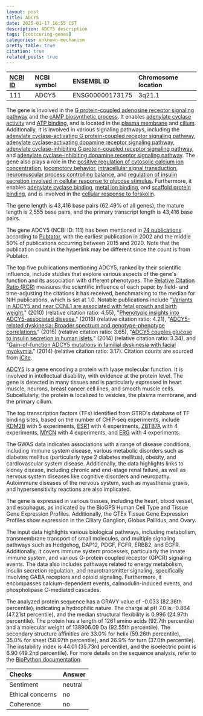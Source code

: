 ```yaml
---
layout: post
title: ADCY5
date: 2025-01-17 16:55 CST
description: ADCY5 description
tags: [cooccuring-genes]
categories: unknown-mechanism
pretty_table: true
citation: true
related_posts: true
---
```




| [NCBI ID](https://www.ncbi.nlm.nih.gov/gene/111) | NCBI symbol | ENSEMBL ID | Chromosome location |
| :-------- | :------- | :-------- | :------- |
| 111  | ADCY5 | ENSG00000173175 | 3q21.1 |



The gene is involved in the [G protein-coupled adenosine receptor signaling pathway](https://amigo.geneontology.org/amigo/term/GO:0001973) and the [cAMP biosynthetic process](https://amigo.geneontology.org/amigo/term/GO:0006171). It enables [adenylate cyclase activity](https://amigo.geneontology.org/amigo/term/GO:0004016) and [ATP binding](https://amigo.geneontology.org/amigo/term/GO:0005524), and is located in the [plasma membrane](https://amigo.geneontology.org/amigo/term/GO:0005886) and [cilium](https://amigo.geneontology.org/amigo/term/GO:0005929). Additionally, it is involved in various signaling pathways, including the [adenylate cyclase-activating G protein-coupled receptor signaling pathway](https://amigo.geneontology.org/amigo/term/GO:0007189), [adenylate cyclase-activating dopamine receptor signaling pathway](https://amigo.geneontology.org/amigo/term/GO:0007191), [adenylate cyclase-inhibiting G protein-coupled receptor signaling pathway](https://amigo.geneontology.org/amigo/term/GO:0007193), and [adenylate cyclase-inhibiting dopamine receptor signaling pathway](https://amigo.geneontology.org/amigo/term/GO:0007195). The gene also plays a role in the [positive regulation of cytosolic calcium ion concentration](https://amigo.geneontology.org/amigo/term/GO:0007204), [locomotory behavior](https://amigo.geneontology.org/amigo/term/GO:0007626), [intracellular signal transduction](https://amigo.geneontology.org/amigo/term/GO:0035556), [neuromuscular process controlling balance](https://amigo.geneontology.org/amigo/term/GO:0050885), and [regulation of insulin secretion involved in cellular response to glucose stimulus](https://amigo.geneontology.org/amigo/term/GO:0061178). Furthermore, it enables [adenylate cyclase binding](https://amigo.geneontology.org/amigo/term/GO:0008179), [metal ion binding](https://amigo.geneontology.org/amigo/term/GO:0046872), and [scaffold protein binding](https://amigo.geneontology.org/amigo/term/GO:0097110), and is involved in the [cellular response to forskolin](https://amigo.geneontology.org/amigo/term/GO:1904322).


The gene length is 43,416 base pairs (62.49% of all genes), the mature length is 2,555 base pairs, and the primary transcript length is 43,416 base pairs.


The gene ADCY5 (NCBI ID: 111) has been mentioned in [74 publications](https://pubmed.ncbi.nlm.nih.gov/?term=%22ADCY5%22) according to [Pubtator](https://academic.oup.com/nar/article/47/W1/W587/5494727), with the earliest publication in 2002 and the middle 50% of publications occurring between 2015 and 2020. Note that the publication count in the hyperlink may be different since the count is from Pubtator.


The top five publications mentioning ADCY5, ranked by their scientific influence, include studies that explore various aspects of the gene's function and its association with different phenotypes. The [Relative Citation Ratio (RCR)](https://journals.plos.org/plosbiology/article?id=10.1371/journal.pbio.1002541) measures the scientific influence of each paper by field- and time-adjusting the citations it has received, benchmarking to the median for NIH publications, which is set at 1.0. Notable publications include "[Variants in ADCY5 and near CCNL1 are associated with fetal growth and birth weight.](https://pubmed.ncbi.nlm.nih.gov/20372150)" (2010) (relative citation ratio: 4.55), "[Phenotypic insights into ADCY5-associated disease.](https://pubmed.ncbi.nlm.nih.gov/27061943)" (2016) (relative citation ratio: 4.21), "[ADCY5-related dyskinesia: Broader spectrum and genotype-phenotype correlations.](https://pubmed.ncbi.nlm.nih.gov/26537056)" (2015) (relative citation ratio: 3.65), "[ADCY5 couples glucose to insulin secretion in human islets.](https://pubmed.ncbi.nlm.nih.gov/24740569)" (2014) (relative citation ratio: 3.34), and "[Gain-of-function ADCY5 mutations in familial dyskinesia with facial myokymia.](https://pubmed.ncbi.nlm.nih.gov/24700542)" (2014) (relative citation ratio: 3.17). Citation counts are sourced from [iCite](https://icite.od.nih.gov).


[ADCY5](https://www.proteinatlas.org/ENSG00000173175-ADCY5) is a gene encoding a protein with lyase molecular function. It is involved in intellectual disability, with evidence at the protein level. The gene is detected in many tissues and is particularly expressed in heart muscle, neurons, breast cancer cell lines, and smooth muscle cells. Subcellularly, the protein is localized to vesicles, the plasma membrane, and the primary cilium.


The top transcription factors (TFs) identified from GTRD's database of TF binding sites, based on the number of CHIP-seq experiments, include [KDM2B](https://www.ncbi.nlm.nih.gov/gene/84678) with 5 experiments, [ESR1](https://www.ncbi.nlm.nih.gov/gene/2099) with 4 experiments, [ZBTB7A](https://www.ncbi.nlm.nih.gov/gene/51341) with 4 experiments, [MYCN](https://www.ncbi.nlm.nih.gov/gene/4613) with 4 experiments, and [ERG](https://www.ncbi.nlm.nih.gov/gene/2078) with 4 experiments.



The GWAS data indicates associations with a range of disease conditions, including immune system disease, various metabolic disorders such as diabetes mellitus (particularly type 2 diabetes mellitus), obesity, and cardiovascular system disease. Additionally, the data highlights links to kidney disease, including chronic and end-stage renal failure, as well as nervous system diseases like cognitive disorders and neuropathy. Autoimmune diseases of the nervous system, such as myasthenia gravis, and hypersensitivity reactions are also implicated.



The gene is expressed in various tissues, including the heart, blood vessel, and esophagus, as indicated by the BioGPS Human Cell Type and Tissue Gene Expression Profiles. Additionally, the GTEx Tissue Gene Expression Profiles show expression in the Ciliary Ganglion, Globus Pallidus, and Ovary.


The input data highlights various biological pathways, including metabolism, transmembrane transport of small molecules, and multiple signaling pathways such as Hedgehog, DAP12, PDGF, FGFR, ERBB2, and EGFR. Additionally, it covers immune system processes, particularly the innate immune system, and various G-protein coupled receptor (GPCR) signaling events. The data also includes pathways related to energy metabolism, insulin secretion regulation, and neurotransmitter signaling, specifically involving GABA receptors and opioid signaling. Furthermore, it encompasses calcium-dependent events, calmodulin-induced events, and phospholipase C-mediated cascades.



The analyzed protein sequence has a GRAVY value of -0.033 (82.36th percentile), indicating a hydrophilic nature. The charge at pH 7.0 is -0.864 (47.21st percentile), and the median structural flexibility is 0.996 (24.97th percentile). The protein has a length of 1261 amino acids (92.7th percentile) and a molecular weight of 138906.09 Da (92.55th percentile). The secondary structure affinities are 33.0% for helix (59.26th percentile), 35.0% for sheet (58.97th percentile), and 26.9% for turn (37.0th percentile). The instability index is 44.01 (35.73rd percentile), and the isoelectric point is 6.90 (49.2nd percentile). For more details on the sequence analysis, refer to the [BioPython documentation](https://biopython.org/docs/1.75/api/Bio.SeqUtils.ProtParam.html).





| Checks    | Answer |
| :-------- | :------- |
| Sentiment  | neutral   |
| Ethical concerns | no     |
| Coherence    | no    |